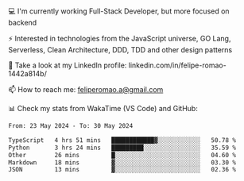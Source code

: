 💻 I'm currently working Full-Stack Developer, but more focused on backend

⚡ Interested in technologies from the JavaScript universe, GO Lang, Serverless, Clean Architecture, DDD, TDD and other design patterns

👥 Take a look at my LinkedIn profile: linkedin.com/in/felipe-romao-1442a814b/

📫 How to reach me: feliperomao.a@gmail.com

📊 Check my stats from WakaTime (VS Code) and GitHub:

<!--START_SECTION:waka-->

```txt
From: 23 May 2024 - To: 30 May 2024

TypeScript   4 hrs 51 mins   ████████████▓░░░░░░░░░░░░   50.78 %
Python       3 hrs 24 mins   █████████░░░░░░░░░░░░░░░░   35.59 %
Other        26 mins         █░░░░░░░░░░░░░░░░░░░░░░░░   04.60 %
Markdown     18 mins         ▓░░░░░░░░░░░░░░░░░░░░░░░░   03.30 %
JSON         13 mins         ▓░░░░░░░░░░░░░░░░░░░░░░░░   02.36 %
```

<!--END_SECTION:waka-->
